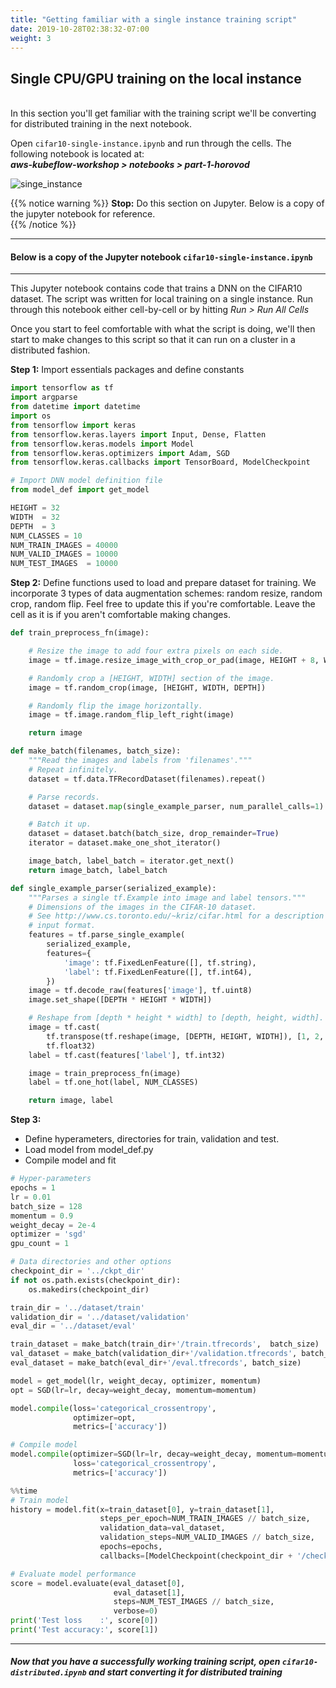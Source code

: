 ```yaml
---
title: "Getting familiar with a single instance training script"
date: 2019-10-28T02:38:32-07:00
weight: 3
---
```


## Single CPU/GPU training on the local instance

<br>In this section you'll get familiar with the training script we'll be converting for distributed training in the next notebook.

Open `cifar10-single-instance.ipynb` and run through the cells. The following notebook is located at: <br>
***aws-kubeflow-workshop > notebooks > part-1-horovod***

![singe_instance](/images/convert_script/single_instance.png)

{{% notice warning %}}
**Stop:** Do this section on Jupyter. Below is a copy of the jupyter notebook for reference. <br>
{{% /notice %}}


----
#### Below is a copy of the Jupyter notebook `cifar10-single-instance.ipynb`

----

This Jupyter notebook contains code that trains a DNN on the CIFAR10 dataset.
The script was written for local training on a single instance. Run through this notebook either cell-by-cell or by hitting *Run > Run All Cells*

Once you start to feel comfortable with what the script is doing, we'll then start to make changes to this script so that it can run on a cluster in a distributed fashion.

**Step 1:** Import essentials packages and define constants


```python
import tensorflow as tf
import argparse
from datetime import datetime
import os
from tensorflow import keras
from tensorflow.keras.layers import Input, Dense, Flatten
from tensorflow.keras.models import Model
from tensorflow.keras.optimizers import Adam, SGD
from tensorflow.keras.callbacks import TensorBoard, ModelCheckpoint

# Import DNN model definition file
from model_def import get_model

HEIGHT = 32
WIDTH  = 32
DEPTH  = 3
NUM_CLASSES = 10
NUM_TRAIN_IMAGES = 40000
NUM_VALID_IMAGES = 10000
NUM_TEST_IMAGES  = 10000
```

**Step 2:** Define functions used to load and prepare dataset for training. We incorporate 3 types of data augmentation schemes: random resize, random crop, random flip. Feel free to update this if you're comfortable. Leave the cell as it is if you aren't comfortable making changes.


```python
def train_preprocess_fn(image):

    # Resize the image to add four extra pixels on each side.
    image = tf.image.resize_image_with_crop_or_pad(image, HEIGHT + 8, WIDTH + 8)

    # Randomly crop a [HEIGHT, WIDTH] section of the image.
    image = tf.random_crop(image, [HEIGHT, WIDTH, DEPTH])

    # Randomly flip the image horizontally.
    image = tf.image.random_flip_left_right(image)

    return image

def make_batch(filenames, batch_size):
    """Read the images and labels from 'filenames'."""
    # Repeat infinitely.
    dataset = tf.data.TFRecordDataset(filenames).repeat()

    # Parse records.
    dataset = dataset.map(single_example_parser, num_parallel_calls=1)

    # Batch it up.
    dataset = dataset.batch(batch_size, drop_remainder=True)
    iterator = dataset.make_one_shot_iterator()

    image_batch, label_batch = iterator.get_next()
    return image_batch, label_batch

def single_example_parser(serialized_example):
    """Parses a single tf.Example into image and label tensors."""
    # Dimensions of the images in the CIFAR-10 dataset.
    # See http://www.cs.toronto.edu/~kriz/cifar.html for a description of the
    # input format.
    features = tf.parse_single_example(
        serialized_example,
        features={
            'image': tf.FixedLenFeature([], tf.string),
            'label': tf.FixedLenFeature([], tf.int64),
        })
    image = tf.decode_raw(features['image'], tf.uint8)
    image.set_shape([DEPTH * HEIGHT * WIDTH])

    # Reshape from [depth * height * width] to [depth, height, width].
    image = tf.cast(
        tf.transpose(tf.reshape(image, [DEPTH, HEIGHT, WIDTH]), [1, 2, 0]),
        tf.float32)
    label = tf.cast(features['label'], tf.int32)

    image = train_preprocess_fn(image)
    label = tf.one_hot(label, NUM_CLASSES)

    return image, label
```

**Step 3:**
* Define hyperameters, directories for train, validation and test.
* Load model from model_def.py
* Compile model and fit


```python
# Hyper-parameters
epochs = 1
lr = 0.01
batch_size = 128
momentum = 0.9
weight_decay = 2e-4
optimizer = 'sgd'
gpu_count = 1

# Data directories and other options
checkpoint_dir = '../ckpt_dir'
if not os.path.exists(checkpoint_dir):
    os.makedirs(checkpoint_dir)

train_dir = '../dataset/train'
validation_dir = '../dataset/validation'
eval_dir = '../dataset/eval'

train_dataset = make_batch(train_dir+'/train.tfrecords',  batch_size)
val_dataset = make_batch(validation_dir+'/validation.tfrecords', batch_size)
eval_dataset = make_batch(eval_dir+'/eval.tfrecords', batch_size)
```


```python
model = get_model(lr, weight_decay, optimizer, momentum)
opt = SGD(lr=lr, decay=weight_decay, momentum=momentum)
```


```python
model.compile(loss='categorical_crossentropy',
              optimizer=opt,
              metrics=['accuracy'])
```


```python
# Compile model
model.compile(optimizer=SGD(lr=lr, decay=weight_decay, momentum=momentum),
              loss='categorical_crossentropy',
              metrics=['accuracy'])
```


```python
%%time
# Train model
history = model.fit(x=train_dataset[0], y=train_dataset[1],
                    steps_per_epoch=NUM_TRAIN_IMAGES // batch_size,
                    validation_data=val_dataset,
                    validation_steps=NUM_VALID_IMAGES // batch_size,
                    epochs=epochs,
                    callbacks=[ModelCheckpoint(checkpoint_dir + '/checkpoint-{epoch}.h5')])
```


```python
# Evaluate model performance
score = model.evaluate(eval_dataset[0],
                       eval_dataset[1],
                       steps=NUM_TEST_IMAGES // batch_size,
                       verbose=0)
print('Test loss    :', score[0])
print('Test accuracy:', score[1])
```


----
##### Now that you have a successfully working training script, open `cifar10-distributed.ipynb` and start converting it for distributed training
